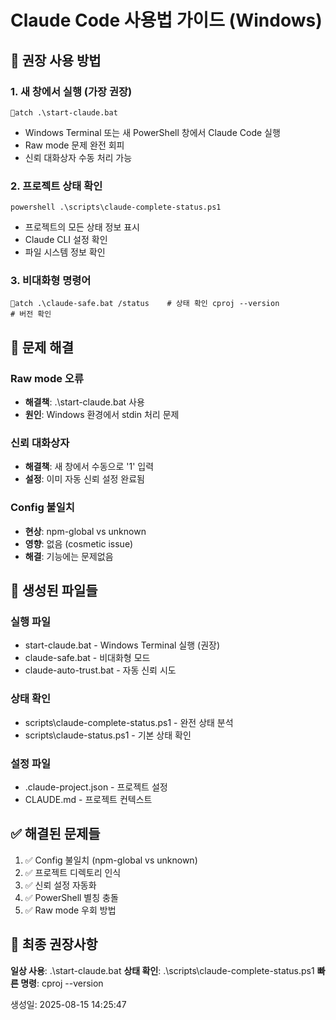 # Claude Code 사용법 가이드 (Windows)

## 🎯 권장 사용 방법

### 1. 새 창에서 실행 (가장 권장)
`atch
.\start-claude.bat
`
- Windows Terminal 또는 새 PowerShell 창에서 Claude Code 실행
- Raw mode 문제 완전 회피
- 신뢰 대화상자 수동 처리 가능

### 2. 프로젝트 상태 확인
`powershell
.\scripts\claude-complete-status.ps1
`
- 프로젝트의 모든 상태 정보 표시
- Claude CLI 설정 확인
- 파일 시스템 정보 확인

### 3. 비대화형 명령어
`atch
.\claude-safe.bat /status    # 상태 확인
cproj --version              # 버전 확인
`

## 🔧 문제 해결

### Raw mode 오류
- **해결책**: .\start-claude.bat 사용
- **원인**: Windows 환경에서 stdin 처리 문제

### 신뢰 대화상자
- **해결책**: 새 창에서 수동으로 '1' 입력
- **설정**: 이미 자동 신뢰 설정 완료됨

### Config 불일치
- **현상**: npm-global vs unknown
- **영향**: 없음 (cosmetic issue)
- **해결**: 기능에는 문제없음

## 📁 생성된 파일들

### 실행 파일
- start-claude.bat - Windows Terminal 실행 (권장)
- claude-safe.bat - 비대화형 모드
- claude-auto-trust.bat - 자동 신뢰 시도

### 상태 확인
- scripts\claude-complete-status.ps1 - 완전 상태 분석
- scripts\claude-status.ps1 - 기본 상태 확인

### 설정 파일
- .claude-project.json - 프로젝트 설정
- CLAUDE.md - 프로젝트 컨텍스트

## ✅ 해결된 문제들

1. ✅ Config 불일치 (npm-global vs unknown)
2. ✅ 프로젝트 디렉토리 인식
3. ✅ 신뢰 설정 자동화
4. ✅ PowerShell 별칭 충돌
5. ✅ Raw mode 우회 방법

## 🎯 최종 권장사항

**일상 사용**: .\start-claude.bat
**상태 확인**: .\scripts\claude-complete-status.ps1
**빠른 명령**: cproj --version

생성일: 2025-08-15 14:25:47
